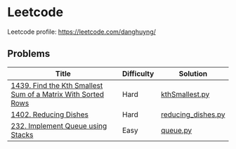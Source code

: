 # Leetcode
Leetcode profile: https://leetcode.com/danghuyng/

## Problems
|     Title     |   Difficulty  |    Solution   |
|---------------|---------------|---------------|
|[1439. Find the Kth Smallest Sum of a Matrix With Sorted Rows](https://leetcode.com/problems/find-the-kth-smallest-sum-of-a-matrix-with-sorted-rows/)|Hard|[kthSmallest.py](https://github.com/danghuybk/Data-structure-and-Algorithm/blob/6d7319964c4161c6f0d96220f624c3fd968d61ef/Leetcode/1402.%20Reducing%20Dishes/reducing_dishes.py)|
|[1402. Reducing Dishes](https://leetcode.com/problems/reducing-dishes/)|Hard|[reducing_dishes.py](https://github.com/danghuybk/Data-structure-and-Algorithm/blob/main/Leetcode/1402.%20Reducing%20Dishes/reducing_dishes.py)|
|[232. Implement Queue using Stacks](https://leetcode.com/problems/implement-queue-using-stacks/)|Easy|[queue.py](https://github.com/danghuybk/Data-structure-and-Algorithm/blob/main/Leetcode/232.%20Implement%20Queue%20using%20Stacks/queue.py)|
